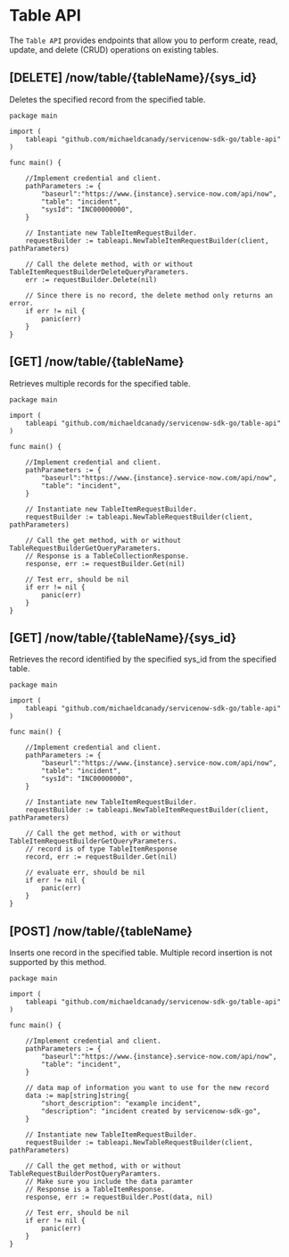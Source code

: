 # Table API

The `Table API` provides endpoints that allow you to perform create, read, update, and delete (CRUD) operations on existing tables.

## \[DELETE\] /now/table/{tableName}/{sys_id}

Deletes the specified record from the specified table.

```golang
package main

import (
    tableapi "github.com/michaeldcanady/servicenow-sdk-go/table-api"
)

func main() {
    
    //Implement credential and client.
    pathParameters := {
        "baseurl":"https://www.{instance}.service-now.com/api/now",
        "table": "incident",
        "sysId": "INC00000000",
    }

    // Instantiate new TableItemRequestBuilder.
    requestBuilder := tableapi.NewTableItemRequestBuilder(client, pathParameters)

    // Call the delete method, with or without TableItemRequestBuilderDeleteQueryParameters.
    err := requestBuilder.Delete(nil)

    // Since there is no record, the delete method only returns an error.
    if err != nil {
        panic(err)
    }
}
```

## \[GET\] /now/table/{tableName}

Retrieves multiple records for the specified table.

```golang
package main

import (
    tableapi "github.com/michaeldcanady/servicenow-sdk-go/table-api"
)

func main() {
    
    //Implement credential and client.
    pathParameters := {
        "baseurl":"https://www.{instance}.service-now.com/api/now",
        "table": "incident",
    }

    // Instantiate new TableItemRequestBuilder.
    requestBuilder := tableapi.NewTableRequestBuilder(client, pathParameters)

    // Call the get method, with or without TableRequestBuilderGetQueryParameters.
    // Response is a TableCollectionResponse.
    response, err := requestBuilder.Get(nil)

    // Test err, should be nil
    if err != nil {
        panic(err)
    }
}
```

## \[GET\] /now/table/{tableName}/{sys_id}

Retrieves the record identified by the specified sys_id from the specified table.

```golang
package main

import (
    tableapi "github.com/michaeldcanady/servicenow-sdk-go/table-api"
)

func main() {
    
    //Implement credential and client.
    pathParameters := {
        "baseurl":"https://www.{instance}.service-now.com/api/now",
        "table": "incident",
        "sysId": "INC00000000",
    }

    // Instantiate new TableItemRequestBuilder.
    requestBuilder := tableapi.NewTableItemRequestBuilder(client, pathParameters)

    // Call the get method, with or without TableItemRequestBuilderGetQueryParameters.
    // record is of type TableItemResponse
    record, err := requestBuilder.Get(nil)

    // evaluate err, should be nil
    if err != nil {
        panic(err)
    }
}
```

## \[POST\] /now/table/{tableName}

Inserts one record in the specified table. Multiple record insertion is not supported by this method.

```golang
package main

import (
    tableapi "github.com/michaeldcanady/servicenow-sdk-go/table-api"
)

func main() {
    
    //Implement credential and client.
    pathParameters := {
        "baseurl":"https://www.{instance}.service-now.com/api/now",
        "table": "incident",
    }

    // data map of information you want to use for the new record
    data := map[string]string{
        "short_description": "example incident",
        "description": "incident created by servicenow-sdk-go",
    }

    // Instantiate new TableItemRequestBuilder.
    requestBuilder := tableapi.NewTableRequestBuilder(client, pathParameters)

    // Call the get method, with or without TableRequestBuilderPostQueryParamters.
    // Make sure you include the data paramter
    // Response is a TableItemResponse.
    response, err := requestBuilder.Post(data, nil)

    // Test err, should be nil
    if err != nil {
        panic(err)
    }
}
```
